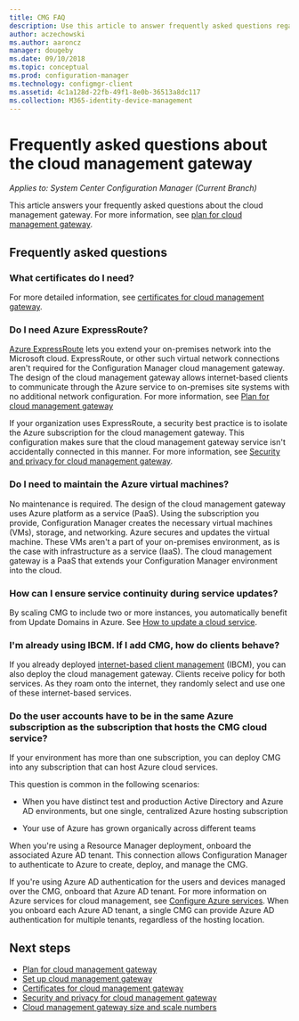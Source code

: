 ```yaml
---
title: CMG FAQ
description: Use this article to answer frequently asked questions regarding the cloud management gateway
author: aczechowski
ms.author: aaroncz
manager: dougeby
ms.date: 09/10/2018
ms.topic: conceptual
ms.prod: configuration-manager
ms.technology: configmgr-client
ms.assetid: 4c1a128d-22fb-49f1-8e0b-36513a8dc117
ms.collection: M365-identity-device-management
---
```


# Frequently asked questions about the cloud management gateway

*Applies to: System Center Configuration Manager (Current Branch)*

This article answers your frequently asked questions about the cloud management gateway. For more information, see [plan for cloud management gateway](/sccm/core/clients/manage/cmg/plan-cloud-management-gateway).


## Frequently asked questions

### What certificates do I need?

For more detailed information, see [certificates for cloud management gateway](/sccm/core/clients/manage/cmg/certificates-for-cloud-management-gateway).


### Do I need Azure ExpressRoute?

[Azure ExpressRoute](/azure/expressroute/expressroute-introduction) lets you extend your on-premises network into the Microsoft cloud. ExpressRoute, or other such virtual network connections aren't required for the Configuration Manager cloud management gateway. The design of the cloud management gateway allows internet-based clients to communicate through the Azure service to on-premises site systems with no additional network configuration. For more information, see [Plan for cloud management gateway](/sccm/core/clients/manage/cmg/plan-cloud-management-gateway)

If your organization uses ExpressRoute, a security best practice is to isolate the Azure subscription for the cloud management gateway. This configuration makes sure that the cloud management gateway service isn't accidentally connected in this manner. For more information, see [Security and privacy for cloud management gateway](/sccm/core/clients/manage/cmg/security-and-privacy-for-cloud-management-gateway).


### Do I need to maintain the Azure virtual machines?

No maintenance is required. The design of the cloud management gateway uses Azure platform as a service (PaaS). Using the subscription you provide, Configuration Manager creates the necessary virtual machines (VMs), storage, and networking. Azure secures and updates the virtual machine. These VMs aren't a part of your on-premises environment, as is the case with infrastructure as a service (IaaS). The cloud management gateway is a PaaS that extends your Configuration Manager environment into the cloud. 

### How can I ensure service continuity during service updates?

By scaling CMG to include two or more instances, you automatically benefit from Update Domains in Azure. See [How to update a cloud service](/azure/cloud-services/cloud-services-update-azure-service).


### I'm already using IBCM. If I add CMG, how do clients behave?

If you already deployed [internet-based client management](/sccm/core/clients/manage/plan-internet-based-client-management) (IBCM), you can also deploy the cloud management gateway. Clients receive policy for both services. As they roam onto the internet, they randomly select and use one of these internet-based services.


### Do the user accounts have to be in the same Azure subscription as the subscription that hosts the CMG cloud service?
<!--SCCMDocs-pr issue #2873-->
If your environment has more than one subscription, you can deploy CMG into any subscription that can host Azure cloud services. 

This question is common in the following scenarios:  

- When you have distinct test and production Active Directory and Azure AD environments, but one single, centralized Azure hosting subscription  

- Your use of Azure has grown organically across different teams  

When you're using a Resource Manager deployment, onboard the associated Azure AD tenant. This connection allows Configuration Manager to authenticate to Azure to create, deploy, and manage the CMG.  

If you're using Azure AD authentication for the users and devices managed over the CMG, onboard that Azure AD tenant. For more information on Azure services for cloud management, see [Configure Azure services](/sccm/core/servers/deploy/configure/azure-services-wizard). When you onboard each Azure AD tenant, a single CMG can provide Azure AD authentication for multiple tenants, regardless of the hosting location.



## Next steps

- [Plan for cloud management gateway](/sccm/core/clients/manage/cmg/plan-cloud-management-gateway)
- [Set up cloud management gateway](/sccm/core/clients/manage/cmg/setup-cloud-management-gateway)
- [Certificates for cloud management gateway](/sccm/core/clients/manage/cmg/certificates-for-cloud-management-gateway)
- [Security and privacy for cloud management gateway](/sccm/core/clients/manage/cmg/security-and-privacy-for-cloud-management-gateway)
- [Cloud management gateway size and scale numbers](/sccm/core/plan-design/configs/size-and-scale-numbers#bkmk_cmg)
